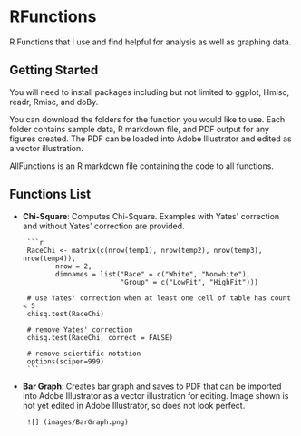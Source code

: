# RFunctions
R Functions that I use and find helpful for analysis as well as graphing data.

## Getting Started
You will need to install packages including but not limited to ggplot, Hmisc, readr, Rmisc, and doBy. 

You can download the folders for the function you would like to use. Each folder contains sample data, R markdown file, and PDF output for any figures created. The PDF can be loaded into Adobe Illustrator and edited as a vector illustration.

AllFunctions is an R markdown file containing the code to all functions.

## Functions List 

* **Chi-Square**: Computes Chi-Square. Examples with Yates' correction and without Yates' correction are provided.
       
       ```r
       RaceChi <- matrix(c(nrow(temp1), nrow(temp2), nrow(temp3), nrow(temp4)),
              nrow = 2,
              dimnames = list("Race" = c("White", "Nonwhite"),
                              "Group" = c("LowFit", "HighFit")))

       # use Yates' correction when at least one cell of table has count < 5
       chisq.test(RaceChi)    
       
       # remove Yates' correction
       chisq.test(RaceChi, correct = FALSE)

       # remove scientific notation
       options(scipen=999)
       ```
* **Bar Graph**: Creates bar graph and saves to PDF that can be imported into Adobe Illustrator as a vector illustration for editing. Image shown is not yet edited in Adobe Illustrator, so does not look perfect.

       ![] (images/BarGraph.png)
